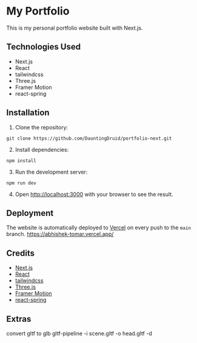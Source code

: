 # My Portfolio

This is my personal portfolio website built with Next.js.

## Technologies Used

- Next.js
- React
- tailwindcss
- Three.js
- Framer Motion
- react-spring


## Installation

1. Clone the repository:
```
git clone https://github.com/DauntingDruid/portfolio-next.git
```

2. Install dependencies:
```
npm install
```

3. Run the development server:
```
npm run dev
```

4. Open [http://localhost:3000](http://localhost:3000) with your browser to see the result.

## Deployment

The website is automatically deployed to [Vercel](https://vercel.com) on every push to the `main` branch.
https://abhishek-tomar.vercel.app/

## Credits
- [Next.js](https://nextjs.org)
- [React](https://reactjs.org/)
- [tailwindcss](https://tailwindcss.com/)
- [Three.js](https://threejs.org/)
- [Framer Motion](https://www.framer.com/motion/)
- [react-spring](https://www.react-spring.dev/)
 
 ## Extras

convert gltf to glb
gltf-pipeline -i scene.gltf -o head.gltf -d